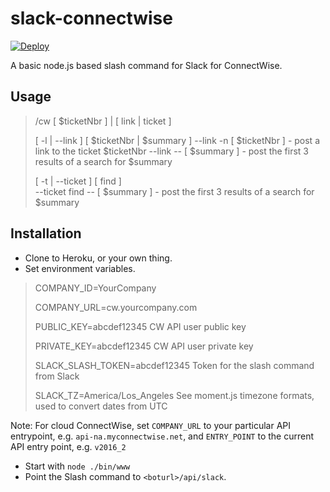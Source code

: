 # slack-connectwise

[![Deploy](https://www.herokucdn.com/deploy/button.svg)](https://heroku.com/deploy?template=https://github.com/k-grube/slack-connectwise)

A basic node.js based slash command for Slack for ConnectWise. 

## Usage

>​/cw​ [ $ticketNbr​ ] | [ link​ | ticket​ ]
>
>   [ -l | --link ] [ ​$ticketNbr | $summary​ ]
>      --link -n [ $ticketNbr ] - post a link to the ticket $ticketNbr
>      --link -- [ $summary ]   - post the first 3 results of a search for $summary
>
>   [ -t | --ticket ] [ ​find​ ]  
>      --ticket find -- [ ​$summary​ ]  - post the first 3 results of a search for $summary

## Installation

- Clone to Heroku, or your own thing. 
- Set environment variables.

>   COMPANY_ID=YourCompany
>
>   COMPANY_URL=cw.yourcompany.com
>
>   PUBLIC_KEY=abcdef12345
>   CW API user public key
>
>   PRIVATE_KEY=abcdef12345
>   CW API user private key
>
>   SLACK_SLASH_TOKEN=abcdef12345
>   Token for the slash command from Slack
>
>   SLACK_TZ=America/Los_Angeles
>   See moment.js timezone formats, used to convert dates from UTC

Note: For cloud ConnectWise, set `COMPANY_URL` to your particular API entrypoint, e.g. `api-na.myconnectwise.net`, and `ENTRY_POINT` to the current API entry point, e.g. `v2016_2`

- Start with `node ./bin/www`
- Point the Slash command to `<boturl>/api/slack`.
